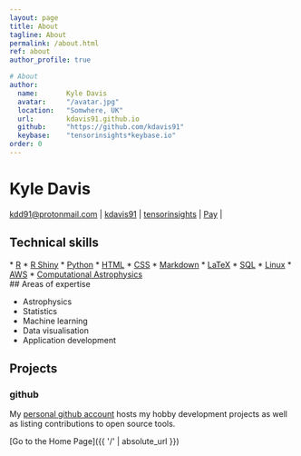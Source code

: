 ```yaml
---
layout: page
title: About
tagline: About
permalink: /about.html
ref: about
author_profile: true

# About
author:
  name:       Kyle Davis
  avatar:     "/avatar.jpg"
  location:   "Somwhere, UK"
  url:        kdavis91.github.io
  github:     "https://github.com/kdavis91"
  keybase:    "tensorinsights*keybase.io"
order: 0
---
```


# Kyle Davis



<div id="webaddress">
<a href="mailto:kdd91@protonmail.com">kdd91@protonmail.com</a>
|
<i class="fa fa-github"></i> <a href="http://github.com/kdavis91">kdavis91</a>
|
<i class="fab fa-keybase"></i> <a href="tensorinsights*keybase.io">tensorinsights</a>
|
<i class="fa fa-btc"></i> <a href="https://www.blockonomics.co/img/pay_with_bitcoin_medium.png">Pay</a>
|
</div>

## Technical skills
<div>
* <i class="fab fa-r-project"></i> <a href="https://www.r-project.org/">R</a>
* <i class="fas fa-tablet-alt"></i> <a href="https://www.r-project.org/">R Shiny</a>
* <i class="fab fa-python"></i> <a href="https://www.r-project.org/">Python</a>
* <i class="fab fa-html5"></i> <a href="https://www.r-project.org/">HTML</a>
* <i class="fab fa-css3-alt"></i> <a href="https://www.r-project.org/">CSS</a>
* <i class="fab fa-markdown"></i> <a href="https://www.r-project.org/">Markdown</a>
* <i class="fas fa-slash"></i> <a href="https://www.r-project.org/">LaTeX</a>
* <i class="fas fa-database"></i> <a href="https://www.r-project.org/">SQL</a>
* <i class="fab fa-linux"></i> <a href="https://www.r-project.org/">Linux</a>
* <i class="fab fa-aws"></i> <a href="https://www.r-project.org/">AWS</a>
* <i class="fas fa-meteor"></i> <a href="https://www.r-project.org/">Computational Astrophysics</a>
</div>
## Areas of expertise

* Astrophysics
* Statistics
* Machine learning
* Data visualisation
* Application development

## Projects

### github

My [personal github account](https://github.com/kdavis91) hosts my hobby development projects as well as listing contributions to open source tools. 



[Go to the Home Page]({{ '/' | absolute_url }})
